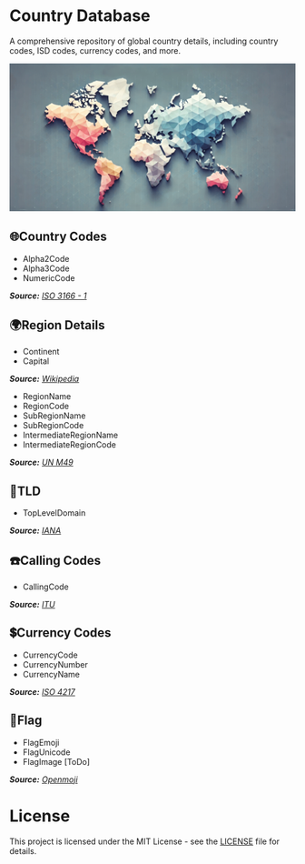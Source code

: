 # Country Database
A comprehensive repository of global country details, including country codes, ISD codes, currency codes, and more. 

![country-database](country-database.png)

## 🌐Country Codes
- Alpha2Code
- Alpha3Code
- NumericCode
  
_**Source:** [ISO 3166 - 1](https://en.wikipedia.org/wiki/ISO_3166-1)_

## 🌍Region Details
- Continent
- Capital

_**Source:** [Wikipedia](https://en.wikipedia.org/wiki/List_of_national_capitals)_
  
- RegionName
- RegionCode
- SubRegionName
- SubRegionCode
- IntermediateRegionName
- IntermediateRegionCode

_**Source:** [UN M49](https://unstats.un.org/unsd/methodology/m49/overview/)_

## 🔗TLD
- TopLevelDomain

_**Source:** [IANA](https://www.iana.org/domains/root/db)_

## ☎️Calling Codes
- CallingCode

_**Source:** [ITU](https://www.itu.int/en/ITU-T/Pages/default.aspx)_

## 💲Currency Codes
- CurrencyCode
- CurrencyNumber
- CurrencyName

_**Source:** [ISO 4217](https://en.wikipedia.org/wiki/ISO_4217)_

## 🚩Flag
- FlagEmoji
- FlagUnicode
- FlagImage [ToDo]

_**Source:** [Openmoji](https://openmoji.org/library/)_

# License
This project is licensed under the MIT License - see the [LICENSE](LICENSE) file for details.
